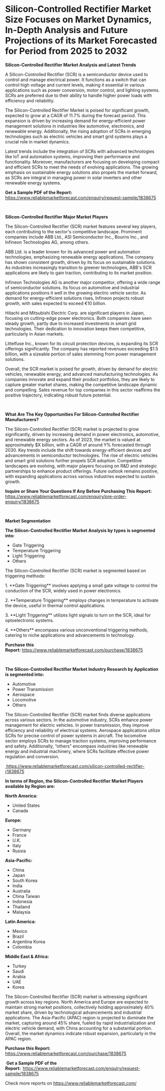 <p><h1>Silicon-Controlled Rectifier Market Size Focuses on Market Dynamics, In-Depth Analysis and Future Projections of its Market Forecasted for Period from 2025 to 2032</h1></p><p><strong>Silicon-Controlled Rectifier Market Analysis and Latest Trends</strong></p>
<p><p>A Silicon-Controlled Rectifier (SCR) is a semiconductor device used to control and manage electrical power. It functions as a switch that can control high voltage and current levels, making it essential in various applications such as power conversion, motor control, and lighting systems. SCRs are preferred due to their ability to handle higher power loads with efficiency and reliability.</p><p>The Silicon-Controlled Rectifier Market is poised for significant growth, expected to grow at a CAGR of 11.7% during the forecast period. This expansion is driven by increasing demand for energy-efficient power management solutions in industries like automotive, electronics, and renewable energy. Additionally, the rising adoption of SCRs in emerging technologies such as electric vehicles and smart grid systems plays a crucial role in market dynamics.</p><p>Latest trends include the integration of SCRs with advanced technologies like IoT and automation systems, improving their performance and functionality. Moreover, manufacturers are focusing on developing compact and efficient SCRs to meet the needs of evolving applications. The growing emphasis on sustainable energy solutions also propels the market forward, as SCRs are integral in managing power in solar inverters and other renewable energy systems.</p></p>
<p><strong>Get a Sample PDF of the Report:&nbsp;</strong> <a href="https://www.reliablemarketforecast.com/enquiry/request-sample/1838675?utm_campaign=1130&utm_medium=2&utm_source=Github&utm_content=ia&utm_term=28022025&utm_id=silicon-controlled-rectifier">https://www.reliablemarketforecast.com/enquiry/request-sample/1838675</a></p>
<p>&nbsp;</p>
<p><strong>Silicon-Controlled Rectifier Major Market Players</strong></p>
<p><p>The Silicon-Controlled Rectifier (SCR) market features several key players, each contributing to the sector's competitive landscape. Prominent companies include ABB Ltd., ASI Semiconductor Inc., Bourns Inc., and Infineon Technologies AG, among others.</p><p>ABB Ltd. is a leader known for its advanced power and automation technologies, emphasizing renewable energy applications. The company has shown consistent growth, driven by its focus on sustainable solutions. As industries increasingly transition to greener technologies, ABB's SCR applications are likely to gain traction, contributing to its market position.</p><p>Infineon Technologies AG is another major competitor, offering a wide range of semiconductor solutions. Its focus on automotive and industrial applications positions it well in the growing electric vehicle sector. As demand for energy-efficient solutions rises, Infineon projects robust growth, with sales expected to exceed €10 billion.</p><p>Hitachi and Mitsubishi Electric Corp. are significant players in Japan, focusing on cutting-edge power electronics. Both companies have seen steady growth, partly due to increased investments in smart grid technologies. Their dedication to innovation keeps them competitive, particularly in Asian markets.</p><p>Littelfuse Inc., known for its circuit protection devices, is expanding its SCR offerings significantly. The company has reported revenues exceeding $1.5 billion, with a sizeable portion of sales stemming from power management solutions.</p><p>Overall, the SCR market is poised for growth, driven by demand for electric vehicles, renewable energy, and advanced manufacturing technologies. As companies innovate and expand their product portfolios, they are likely to capture greater market shares, making the competitive landscape dynamic and compelling. Sales revenue for top companies in this sector reaffirms the positive trajectory, indicating robust future potential.</p></p>
<p>&nbsp;</p>
<p><strong>What Are The Key Opportunities For Silicon-Controlled Rectifier Manufacturers?</strong></p>
<p><p>The Silicon-Controlled Rectifier (SCR) market is projected to grow significantly, driven by increasing demand in power electronics, automotive, and renewable energy sectors. As of 2023, the market is valued at approximately $X billion, with a CAGR of around Y% forecasted through 2030. Key trends include the shift towards energy-efficient devices and advancements in semiconductor technologies. The rise of electric vehicles and smart grid solutions further propels SCR adoption. Competitive landscapes are evolving, with major players focusing on R&D and strategic partnerships to enhance product offerings. Future outlook remains positive, with expanding applications across various industries expected to sustain growth.</p></p>
<p><strong>Inquire or Share Your Questions If Any Before Purchasing This Report:</strong> <a href="https://www.reliablemarketforecast.com/enquiry/pre-order-enquiry/1838675?utm_campaign=1130&utm_medium=2&utm_source=Github&utm_content=ia&utm_term=28022025&utm_id=silicon-controlled-rectifier">https://www.reliablemarketforecast.com/enquiry/pre-order-enquiry/1838675</a></p>
<p>&nbsp;</p>
<p><strong>Market Segmentation</strong></p>
<p><strong>The Silicon-Controlled Rectifier Market Analysis by types is segmented into:</strong></p>
<p><ul><li>Gate Triggering</li><li>Temperature Triggering</li><li>Light Triggering</li><li>Others</li></ul></p>
<p><p>The Silicon-Controlled Rectifier (SCR) market is segmented based on triggering methods: </p><p>1. **Gate Triggering** involves applying a small gate voltage to control the conduction of the SCR, widely used in power electronics. </p><p>2. **Temperature Triggering** employs changes in temperature to activate the device, useful in thermal control applications. </p><p>3. **Light Triggering** utilizes light signals to turn on the SCR, ideal for optoelectronic systems. </p><p>4. **Others** encompass various unconventional triggering methods, catering to niche applications and advancements in technology.</p></p>
<p><strong>Purchase this Report:&nbsp;</strong><a href="https://www.reliablemarketforecast.com/purchase/1838675?utm_campaign=1130&utm_medium=2&utm_source=Github&utm_content=ia&utm_term=28022025&utm_id=silicon-controlled-rectifier">https://www.reliablemarketforecast.com/purchase/1838675</a></p>
<p>&nbsp;</p>
<p><strong>The Silicon-Controlled Rectifier Market Industry Research by Application is segmented into:</strong></p>
<p><ul><li>Automotive</li><li>Power Transmission</li><li>Aerospace</li><li>Locomotive</li><li>Others</li></ul></p>
<p><p>The Silicon-Controlled Rectifier (SCR) market finds diverse applications across various sectors. In the automotive industry, SCRs enhance power management for electric vehicles. In power transmission, they improve efficiency and reliability of electrical systems. Aerospace applications utilize SCRs for precise control of power systems in aircraft. The locomotive sector employs SCRs to manage traction systems, improving performance and safety. Additionally, “others” encompass industries like renewable energy and industrial machinery, where SCRs facilitate effective power regulation and conversion.</p></p>
<p><a href="https://www.reliablemarketforecast.com/silicon-controlled-rectifier-r1838675?utm_campaign=1130&utm_medium=2&utm_source=Github&utm_content=ia&utm_term=28022025&utm_id=silicon-controlled-rectifier">&nbsp;https://www.reliablemarketforecast.com/silicon-controlled-rectifier-r1838675</a></p>
<p><strong>In terms of Region, the Silicon-Controlled Rectifier Market Players available by Region are:</strong></p>
<p>
    <p> <strong> North America: </strong>
        <ul>
            <li>United States</li>
            <li>Canada</li>
        </ul>
        </p> 
    <p> <strong> Europe: </strong>
        <ul>
            <li>Germany</li>
            <li>France</li>
            <li>U.K.</li>
            <li>Italy</li>
            <li>Russia</li>
        </ul>
        </p> 
    <p> <strong> Asia-Pacific: </strong>
        <ul>
            <li>China</li>
            <li>Japan</li>
            <li>South Korea</li>
            <li>India</li>
            <li>Australia</li>
            <li>China Taiwan</li>
            <li>Indonesia</li>
            <li>Thailand</li>
            <li>Malaysia</li>
        </ul>
        </p> 
    <p> <strong> Latin America: </strong>
        <ul>
            <li>Mexico</li>
            <li>Brazil</li>
            <li>Argentina Korea</li>
            <li>Colombia</li>
        </ul>
        </p> 
    <p> <strong> Middle East & Africa: </strong>
        <ul>
            <li>Turkey</li>
            <li>Saudi</li>
            <li>Arabia</li>
            <li>UAE</li>
            <li>Korea</li>
        </ul>
    </p>
    </p>
<p><p>The Silicon-Controlled Rectifier (SCR) market is witnessing significant growth across key regions. North America and Europe are expected to maintain strong market positions, collectively holding approximately 40% market share, driven by technological advancements and industrial applications. The Asia-Pacific (APAC) region is projected to dominate the market, capturing around 45% share, fueled by rapid industrialization and electric vehicle demand, with China accounting for a substantial portion. Overall, the market dynamics indicate robust expansion, particularly in the APAC region.</p></p>
<p><strong>Purchase this Report: </strong><a href="https://www.reliablemarketforecast.com/purchase/1838675?utm_campaign=1130&utm_medium=2&utm_source=Github&utm_content=ia&utm_term=28022025&utm_id=silicon-controlled-rectifier">https://www.reliablemarketforecast.com/purchase/1838675</a></p>
<p>&nbsp;<strong>Get a Sample PDF of the Report:&nbsp;&nbsp;</strong><a href="https://www.reliablemarketforecast.com/enquiry/request-sample/1838675?utm_campaign=1130&utm_medium=2&utm_source=Github&utm_content=ia&utm_term=28022025&utm_id=silicon-controlled-rectifier">https://www.reliablemarketforecast.com/enquiry/request-sample/1838675</a></p>
<p><strong></strong></p>
<p>Check more reports on <a href="https://www.reliablemarketforecast.com/?utm_campaign=1130&utm_medium=2&utm_source=Github&utm_content=ia&utm_term=28022025&utm_id=silicon-controlled-rectifier">https://www.reliablemarketforecast.com/</a></p>